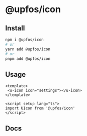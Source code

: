 # @upfos/icon

## Install

```bash
npm i @upfos/icon
# or
yarn add @upfos/icon
# or
pnpm add @upfos/icon
```

## Usage

```vue
<template>
 <u-icon icon="settings"></u-icon>
</template>

<script setup lang="ts">
import UIcon from '@upfos/icon'
</script>
```

## Docs

